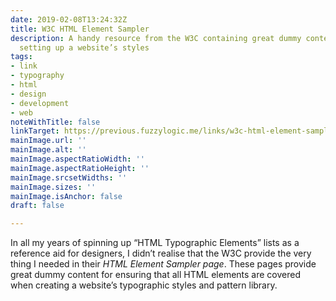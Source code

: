 ```yaml
---
date: 2019-02-08T13:24:32Z
title: W3C HTML Element Sampler
description: A handy resource from the W3C containing great dummy content to use when
  setting up a website’s styles
tags:
- link
- typography
- html
- design
- development
- web
noteWithTitle: false
linkTarget: https://previous.fuzzylogic.me/links/w3c-html-element-sampler
mainImage.url: ''
mainImage.alt: ''
mainImage.aspectRatioWidth: ''
mainImage.aspectRatioHeight: ''
mainImage.srcsetWidths: ''
mainImage.sizes: ''
mainImage.isAnchor: false
draft: false

---
```

In all my years of spinning up “HTML Typographic Elements” lists as a reference aid for designers, I didn’t realise that the W3C provide the very thing I needed in their _HTML Element Sampler page_. These pages provide great dummy content for ensuring that all HTML elements are covered when creating a website’s typographic styles and pattern library.